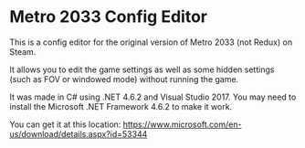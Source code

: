 # Metro 2033 Config Editor
This is a config editor for the original version of Metro 2033 (not Redux) on Steam.

It allows you to edit the game settings as well as some hidden settings (such as FOV or windowed mode) without running the game.

It was made in C# using .NET 4.6.2 and Visual Studio 2017. You may need to install the Microsoft .NET Framework 4.6.2 to make it work.

You can get it at this location: https://www.microsoft.com/en-us/download/details.aspx?id=53344